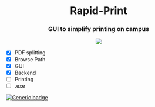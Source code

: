 <h1 align="center" >Rapid-Print  </h1>
<h3 align="center" >GUI to simplify printing on campus  </h3>

<p align="center" > 
<a href="" target="_blank"> <img src="https://i.imgur.com/ShaYefG.png"/> </a>
</p>





- [x] PDF splitting
- [x] Browse Path
- [x] GUI
- [x] Backend
- [ ] Printing
- [ ] .exe

[![Generic badge](https://img.shields.io/badge/Status:-In_Development-purple.svg)](https://shields.io/)
